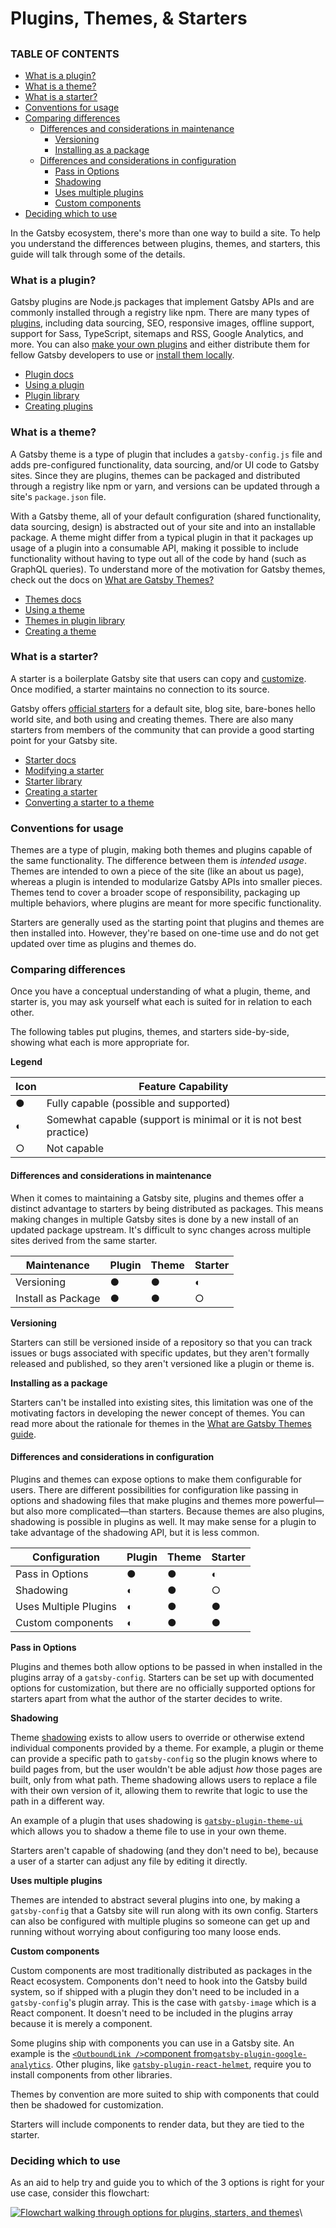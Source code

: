 # Plugins, Themes, & Starters

##

### TABLE OF CONTENTS

* [What is a plugin?](https://www.gatsbyjs.com/docs/conceptual/plugins-themes-and-starters/#what-is-a-plugin)
* [What is a theme?](https://www.gatsbyjs.com/docs/conceptual/plugins-themes-and-starters/#what-is-a-theme)
* [What is a starter?](https://www.gatsbyjs.com/docs/conceptual/plugins-themes-and-starters/#what-is-a-starter)
* [Conventions for usage](https://www.gatsbyjs.com/docs/conceptual/plugins-themes-and-starters/#conventions-for-usage)
* [Comparing differences](https://www.gatsbyjs.com/docs/conceptual/plugins-themes-and-starters/#comparing-differences)
  * [Differences and considerations in maintenance](https://www.gatsbyjs.com/docs/conceptual/plugins-themes-and-starters/#differences-and-considerations-in-maintenance)
    * [Versioning](https://www.gatsbyjs.com/docs/conceptual/plugins-themes-and-starters/#versioning)
    * [Installing as a package](https://www.gatsbyjs.com/docs/conceptual/plugins-themes-and-starters/#installing-as-a-package)
  * [Differences and considerations in configuration](https://www.gatsbyjs.com/docs/conceptual/plugins-themes-and-starters/#differences-and-considerations-in-configuration)
    * [Pass in Options](https://www.gatsbyjs.com/docs/conceptual/plugins-themes-and-starters/#pass-in-options)
    * [Shadowing](https://www.gatsbyjs.com/docs/conceptual/plugins-themes-and-starters/#shadowing)
    * [Uses multiple plugins](https://www.gatsbyjs.com/docs/conceptual/plugins-themes-and-starters/#uses-multiple-plugins)
    * [Custom components](https://www.gatsbyjs.com/docs/conceptual/plugins-themes-and-starters/#custom-components)
* [Deciding which to use](https://www.gatsbyjs.com/docs/conceptual/plugins-themes-and-starters/#deciding-which-to-use)

In the Gatsby ecosystem, there's more than one way to build a site. To help you understand the differences between plugins, themes, and starters, this guide will talk through some of the details.

### What is a plugin? <a href="#what-is-a-plugin" id="what-is-a-plugin"></a>

Gatsby plugins are Node.js packages that implement Gatsby APIs and are commonly installed through a registry like npm. There are many types of [plugins](https://www.gatsbyjs.com/plugins/), including data sourcing, SEO, responsive images, offline support, support for Sass, TypeScript, sitemaps and RSS, Google Analytics, and more. You can also [make your own plugins](https://www.gatsbyjs.com/docs/creating-plugins/) and either distribute them for fellow Gatsby developers to use or [install them locally](https://www.gatsbyjs.com/docs/loading-plugins-from-your-local-plugins-folder/).

* [Plugin docs](https://www.gatsbyjs.com/docs/plugins/)
* [Using a plugin](https://www.gatsbyjs.com/docs/how-to/plugins-and-themes/using-a-plugin-in-your-site/)
* [Plugin library](https://www.gatsbyjs.com/plugins/)
* [Creating plugins](https://www.gatsbyjs.com/docs/creating-plugins/)

### What is a theme? <a href="#what-is-a-theme" id="what-is-a-theme"></a>

A Gatsby theme is a type of plugin that includes a `gatsby-config.js` file and adds pre-configured functionality, data sourcing, and/or UI code to Gatsby sites. Since they are plugins, themes can be packaged and distributed through a registry like npm or yarn, and versions can be updated through a site's `package.json` file.

With a Gatsby theme, all of your default configuration (shared functionality, data sourcing, design) is abstracted out of your site and into an installable package. A theme might differ from a typical plugin in that it packages up usage of a plugin into a consumable API, making it possible to include functionality without having to type out all of the code by hand (such as GraphQL queries). To understand more of the motivation for Gatsby themes, check out the docs on [What are Gatsby Themes?](https://www.gatsbyjs.com/docs/themes/what-are-gatsby-themes/)

* [Themes docs](https://www.gatsbyjs.com/docs/themes/)
* [Using a theme](https://www.gatsbyjs.com/docs/how-to/plugins-and-themes/using-a-gatsby-theme/)
* [Themes in plugin library](https://www.gatsbyjs.com/plugins/?=gatsby-theme)
* [Creating a theme](https://www.gatsbyjs.com/docs/how-to/plugins-and-themes/building-themes/)

### What is a starter? <a href="#what-is-a-starter" id="what-is-a-starter"></a>

A starter is a boilerplate Gatsby site that users can copy and [customize](https://www.gatsbyjs.com/docs/modifying-a-starter/). Once modified, a starter maintains no connection to its source.

Gatsby offers [official starters](https://www.gatsbyjs.com/docs/starters/#official-starters) for a default site, blog site, bare-bones hello world site, and both using and creating themes. There are also many starters from members of the community that can provide a good starting point for your Gatsby site.

* [Starter docs](https://www.gatsbyjs.com/docs/starters/)
* [Modifying a starter](https://www.gatsbyjs.com/docs/modifying-a-starter/)
* [Starter library](https://www.gatsbyjs.com/starters/)
* [Creating a starter](https://www.gatsbyjs.com/docs/creating-a-starter/)
* [Converting a starter to a theme](https://www.gatsbyjs.com/docs/how-to/plugins-and-themes/converting-a-starter/)

### Conventions for usage <a href="#conventions-for-usage" id="conventions-for-usage"></a>

Themes are a type of plugin, making both themes and plugins capable of the same functionality. The difference between them is _intended usage_. Themes are intended to own a piece of the site (like an about us page), whereas a plugin is intended to modularize Gatsby APIs into smaller pieces. Themes tend to cover a broader scope of responsibility, packaging up multiple behaviors, where plugins are meant for more specific functionality.

Starters are generally used as the starting point that plugins and themes are then installed into. However, they're based on one-time use and do not get updated over time as plugins and themes do.

### Comparing differences <a href="#comparing-differences" id="comparing-differences"></a>

Once you have a conceptual understanding of what a plugin, theme, and starter is, you may ask yourself what each is suited for in relation to each other.

The following tables put plugins, themes, and starters side-by-side, showing what each is more appropriate for.

**Legend**

| Icon | Feature Capability                                               |
| ---- | ---------------------------------------------------------------- |
| ●    | Fully capable (possible and supported)                           |
| ◐    | Somewhat capable (support is minimal or it is not best practice) |
| ○    | Not capable                                                      |

#### Differences and considerations in maintenance <a href="#differences-and-considerations-in-maintenance" id="differences-and-considerations-in-maintenance"></a>

When it comes to maintaining a Gatsby site, plugins and themes offer a distinct advantage to starters by being distributed as packages. This means making changes in multiple Gatsby sites is done by a new install of an updated package upstream. It's difficult to sync changes across multiple sites derived from the same starter.

| Maintenance        | Plugin | Theme | Starter |
| ------------------ | ------ | ----- | ------- |
| Versioning         | ●      | ●     | ◐       |
| Install as Package | ●      | ●     | ○       |

**Versioning**

Starters can still be versioned inside of a repository so that you can track issues or bugs associated with specific updates, but they aren't formally released and published, so they aren't versioned like a plugin or theme is.

**Installing as a package**

Starters can't be installed into existing sites, this limitation was one of the motivating factors in developing the newer concept of themes. You can read more about the rationale for themes in the [What are Gatsby Themes guide](https://www.gatsbyjs.com/docs/themes/what-are-gatsby-themes/#gatsby-starters).

#### Differences and considerations in configuration <a href="#differences-and-considerations-in-configuration" id="differences-and-considerations-in-configuration"></a>

Plugins and themes can expose options to make them configurable for users. There are different possibilities for configuration like passing in options and shadowing files that make plugins and themes more powerful—but also more complicated—than starters. Because themes are also plugins, shadowing is possible in plugins as well. It may make sense for a plugin to take advantage of the shadowing API, but it is less common.

| Configuration         | Plugin | Theme | Starter |
| --------------------- | ------ | ----- | ------- |
| Pass in Options       | ●      | ●     | ◐       |
| Shadowing             | ◐      | ●     | ○       |
| Uses Multiple Plugins | ◐      | ●     | ●       |
| Custom components     | ◐      | ●     | ●       |

**Pass in Options**

Plugins and themes both allow options to be passed in when installed in the plugins array of a `gatsby-config`. Starters can be set up with documented options for customization, but there are no officially supported options for starters apart from what the author of the starter decides to write.

**Shadowing**

Theme [shadowing](https://www.gatsbyjs.com/docs/how-to/plugins-and-themes/shadowing/) exists to allow users to override or otherwise extend individual components provided by a theme. For example, a plugin or theme can provide a specific path to `gatsby-config` so the plugin knows where to build pages from, but the user wouldn't be able adjust _how_ those pages are built, only from what path. Theme shadowing allows users to replace a file with their own version of it, allowing them to rewrite that logic to use the path in a different way.

An example of a plugin that uses shadowing is [`gatsby-plugin-theme-ui`](https://www.gatsbyjs.com/plugins/gatsby-plugin-theme-ui/?=theme-ui#customizing-the-theme) which allows you to shadow a theme file to use in your own theme.

Starters aren't capable of shadowing (and they don't need to be), because a user of a starter can adjust any file by editing it directly.

**Uses multiple plugins**

Themes are intended to abstract several plugins into one, by making a `gatsby-config` that a Gatsby site will run along with its own config. Starters can also be configured with multiple plugins so someone can get up and running without worrying about configuring too many loose ends.

**Custom components**

Custom components are most traditionally distributed as packages in the React ecosystem. Components don't need to hook into the Gatsby build system, so if shipped with a plugin they don't need to be included in a `gatsby-config`'s plugin array. This is the case with `gatsby-image` which is a React component. It doesn't need to be included in the plugins array because it is merely a component.

Some plugins ship with components you can use in a Gatsby site. An example is the [`<OutboundLink />`component from`gatsby-plugin-google-analytics`](https://www.gatsbyjs.com/plugins/gatsby-plugin-google-analytics/?=#outboundlink-component). Other plugins, like [`gatsby-plugin-react-helmet`](https://www.gatsbyjs.com/plugins/gatsby-plugin-react-helmet), require you to install components from other libraries.

Themes by convention are more suited to ship with components that could then be shadowed for customization.

Starters will include components to render data, but they are tied to the starter.

### Deciding which to use <a href="#deciding-which-to-use" id="deciding-which-to-use"></a>

As an aid to help try and guide you to which of the 3 options is right for your use case, consider this flowchart:

[![Flowchart walking through options for plugins, starters, and themes](https://www.gatsbyjs.com/static/a39b81ed6da34191bcae5ae27b987fcf/17602/plugin-starter-theme-flowchart.png)](https://www.gatsbyjs.com/static/a39b81ed6da34191bcae5ae27b987fcf/17602/plugin-starter-theme-flowchart.png)\\

